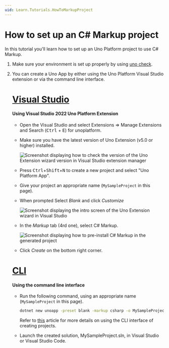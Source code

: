```yaml
---
uid: Learn.Tutorials.HowToMarkupProject
---
```


# How to set up an C# Markup project

In this tutorial you'll learn how to set up an Uno Platform project to use C# Markup. 

1. Make sure your environment is set up properly by using [uno check](xref:UnoCheck.UsingUnoCheck).
1. You can create a Uno App by either using the Uno Platform Visual Studio extension or via the command line interface.

    # [**Visual Studio**](#tab/vs)

    #### Using Visual Studio 2022 Uno Platform Extension

    - Open the Visual Studio and select Extensions => Manage Extensions and Search (<kbd>Ctrl</kbd> + <kbd>E</kbd>) for unoplatform.

    - Make sure you have the latest version of Uno Extension (v5.0 or higher) installed.

        ![Screenshot displaying how to check the version of the Uno Extension wizard version in Visual Studio extension manager](../Assets/MarkupProject-VsixVersion.jpg)

    - Press <kbd>Ctrl</kbd>+<kbd>Shift</kbd>+<kbd>N</kbd> to create a new project and select "Uno Platform App".

    - Give your project an appropriate name (`MySampleProject` in this page).

    - When prompted Select *Blank* and click *Customize*

        ![Screenshot displaying the intro screen of the Uno Extension wizard in Visual Studio](../Assets/MarkupProject-StartupType.jpg)

    - In the *Markup* tab (4rd one), select C# Markup.

        ![Screenshot displaying how to pre-install C# Markup in the generated project](../Assets/MarkupProject-VsixMarkup.jpg)

    - Click *Create* on the bottom right corner.    

    # [**CLI**](#tab/cli)

    #### Using the command line interface

    - Run the following command, using an appropriate name (`MySampleProject` in this page).
    
        ```cmd
        dotnet new unoapp -preset blank -markup csharp -o MySampleProject
        ```

        Refer to [this](https://platform.uno/docs/articles/get-started-dotnet-new.html) article for more details
        on using the CLI interface of creating projects.

    - Launch the created solution, MySampleProject.sln, in  Visual Studio or Visual Studio Code.
